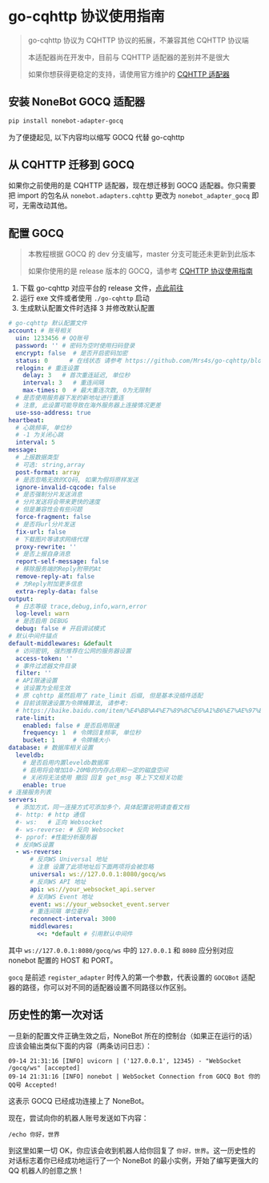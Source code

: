 # go-cqhttp 协议使用指南


>go-cqhttp 协议为 CQHTTP 协议的拓展，不兼容其他 CQHTTP 协议端
>
>本适配器尚在开发中，目前与 CQHTTP 适配器的差别并不是很大
>
>如果你想获得更稳定的支持，请使用官方维护的 [CQHTTP 适配器](https://v2.nonebot.dev/guide/cqhttp-guide.html)

## 安装 NoneBot GOCQ 适配器

```bash
pip install nonebot-adapter-gocq
```

为了便捷起见, 以下内容均以缩写 GOCQ 代替 go-cqhttp

## 从 CQHTTP 迁移到 GOCQ

如果你之前使用的是 CQHTTP 适配器，现在想迁移到 GOCQ 适配器。你只需要把 import 的包名从 `nonebot.adapters.cqhttp` 更改为 `nonebot_adapter_gocq` 即可，无需改动其他。

## 配置 GOCQ

>本教程根据 GOCQ 的 dev 分支编写，master 分支可能还未更新到此版本
>
>如果你使用的是 release 版本的 GOCQ，请参考 [CQHTTP 协议使用指南](https://v2.nonebot.dev/guide/cqhttp-guide.html)

1. 下载 go-cqhttp 对应平台的 release 文件，[点此前往](https://github.com/Mrs4s/go-cqhttp/releases)
2. 运行 exe 文件或者使用 `./go-cqhttp` 启动
3. 生成默认配置文件时选择 3 并修改默认配置

```yaml
# go-cqhttp 默认配置文件
account: # 账号相关
  uin: 1233456 # QQ账号
  password: '' # 密码为空时使用扫码登录
  encrypt: false  # 是否开启密码加密
  status: 0      # 在线状态 请参考 https://github.com/Mrs4s/go-cqhttp/blob/dev/docs/config.md#在线状态
  relogin: # 重连设置
    delay: 3   # 首次重连延迟, 单位秒
    interval: 3   # 重连间隔
    max-times: 0  # 最大重连次数, 0为无限制
  # 是否使用服务器下发的新地址进行重连
  # 注意, 此设置可能导致在海外服务器上连接情况更差
  use-sso-address: true
heartbeat:
  # 心跳频率, 单位秒
  # -1 为关闭心跳
  interval: 5
message:
  # 上报数据类型
  # 可选: string,array
  post-format: array
  # 是否忽略无效的CQ码, 如果为假将原样发送
  ignore-invalid-cqcode: false
  # 是否强制分片发送消息
  # 分片发送将会带来更快的速度
  # 但是兼容性会有些问题
  force-fragment: false
  # 是否将url分片发送
  fix-url: false
  # 下载图片等请求网络代理
  proxy-rewrite: ''
  # 是否上报自身消息
  report-self-message: false
  # 移除服务端的Reply附带的At
  remove-reply-at: false
  # 为Reply附加更多信息
  extra-reply-data: false
output:
  # 日志等级 trace,debug,info,warn,error
  log-level: warn
  # 是否启用 DEBUG
  debug: false # 开启调试模式
# 默认中间件锚点
default-middlewares: &default
  # 访问密钥, 强烈推荐在公网的服务器设置
  access-token: ''
  # 事件过滤器文件目录
  filter: ''
  # API限速设置
  # 该设置为全局生效
  # 原 cqhttp 虽然启用了 rate_limit 后缀, 但是基本没插件适配
  # 目前该限速设置为令牌桶算法, 请参考:
  # https://baike.baidu.com/item/%E4%BB%A4%E7%89%8C%E6%A1%B6%E7%AE%97%E6%B3%95/6597000?fr=aladdin
  rate-limit:
    enabled: false # 是否启用限速
    frequency: 1  # 令牌回复频率, 单位秒
    bucket: 1     # 令牌桶大小
database: # 数据库相关设置
  leveldb:
    # 是否启用内置leveldb数据库
    # 启用将会增加10-20MB的内存占用和一定的磁盘空间
    # 关闭将无法使用 撤回 回复 get_msg 等上下文相关功能
    enable: true
# 连接服务列表
servers:
  # 添加方式，同一连接方式可添加多个，具体配置说明请查看文档
  #- http: # http 通信
  #- ws:   # 正向 Websocket
  #- ws-reverse: # 反向 Websocket
  #- pprof: #性能分析服务器
  # 反向WS设置
  - ws-reverse:
      # 反向WS Universal 地址
      # 注意 设置了此项地址后下面两项将会被忽略
      universal: ws://127.0.0.1:8080/gocq/ws
      # 反向WS API 地址
      api: ws://your_websocket_api.server
      # 反向WS Event 地址
      event: ws://your_websocket_event.server
      # 重连间隔 单位毫秒
      reconnect-interval: 3000
      middlewares:
        <<: *default # 引用默认中间件
```

其中 `ws://127.0.0.1:8080/gocq/ws` 中的 `127.0.0.1` 和 `8080` 应分别对应 nonebot 配置的 HOST 和 PORT。

`gocq` 是前述 `register_adapter` 时传入的第一个参数，代表设置的 `GOCQBot` 适配器的路径，你可以对不同的适配器设置不同路径以作区别。

## 历史性的第一次对话

一旦新的配置文件正确生效之后，NoneBot 所在的控制台（如果正在运行的话）应该会输出类似下面的内容（两条访问日志）：

```
09-14 21:31:16 [INFO] uvicorn | ('127.0.0.1', 12345) - "WebSocket /gocq/ws" [accepted]
09-14 21:31:16 [INFO] nonebot | WebSocket Connection from GOCQ Bot 你的QQ号 Accepted!
```

这表示 GOCQ 已经成功连接上了 NoneBot。

现在，尝试向你的机器人账号发送如下内容：

```
/echo 你好，世界
```

到这里如果一切 OK，你应该会收到机器人给你回复了 `你好，世界`。这一历史性的对话标志着你已经成功地运行了一个 NoneBot 的最小实例，开始了编写更强大的 QQ 机器人的创意之旅！